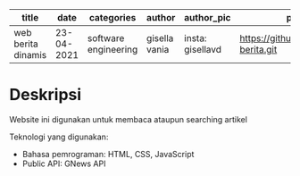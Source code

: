 | title               | date          | categories           | author        | author_pic       | project_link                                        |
| ------------------- | ------------- | -------------------- | ------------- | ---------------- |---------------------------------------------------- |
| web berita dinamis  | 23-04-2021    | software engineering | gisella vania | insta: gisellavd | https://github.com/gisellavd/web-berita.git         |

# Deskripsi
Website ini digunakan untuk membaca ataupun searching artikel 

Teknologi yang digunakan:
- Bahasa pemrograman: HTML, CSS, JavaScript
- Public API: GNews API
